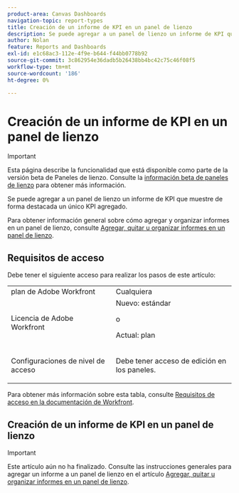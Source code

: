 ```yaml
---
product-area: Canvas Dashboards
navigation-topic: report-types
title: Creación de un informe de KPI en un panel de lienzo
description: Se puede agregar a un panel de lienzo un informe de KPI que muestre de forma destacada un único KPI agregado.
author: Nolan
feature: Reports and Dashboards
exl-id: e1c68ac3-112e-4f9e-b644-f44bb0778b92
source-git-commit: 3c862954e36dadb5b26438bb4bc42c75c46f08f5
workflow-type: tm+mt
source-wordcount: '186'
ht-degree: 0%

---
```


# Creación de un informe de KPI en un panel de lienzo

>[!IMPORTANT]
>
>Esta página describe la funcionalidad que está disponible como parte de la versión beta de Paneles de lienzo. Consulte la [información beta de paneles de lienzo](/help/quicksilver/product-announcements/betas/canvas-dashboards-beta/canvas-dashboards-beta-information.md) para obtener más información.

Se puede agregar a un panel de lienzo un informe de KPI que muestre de forma destacada un único KPI agregado.

Para obtener información general sobre cómo agregar y organizar informes en un panel de lienzo, consulte [Agregar, quitar u organizar informes en un panel de lienzo](/help/quicksilver/reports-and-dashboards/canvas-dashboards/manage-canvas-dashboards/add-remove-arrange-reports.md).

## Requisitos de acceso

Debe tener el siguiente acceso para realizar los pasos de este artículo:

<table style="table-layout:auto"> 
 <col> 
 <col> 
 <tbody> 
  <tr> 
   <td role="rowheader">plan de Adobe Workfront</td> 
   <td>Cualquiera</td> 
  </tr> 
  <tr> 
   <td role="rowheader">Licencia de Adobe Workfront</td> 
   <td>Nuevo: estándar
   <p>o</p>
   <p>Actual: plan</p></td> 
  </tr> 
  <tr> 
   <td role="rowheader">Configuraciones de nivel de acceso</td> 
   <td> <p>Debe tener acceso de edición en los paneles.</p></td> 
  </tr> 
 </tbody> 
</table>

Para obtener más información sobre esta tabla, consulte [Requisitos de acceso en la documentación de Workfront](/help/quicksilver/administration-and-setup/add-users/access-levels-and-object-permissions/access-level-requirements-in-documentation.md).

## Creación de un informe de KPI en un panel de lienzo

>[!IMPORTANT]
>
>Este artículo aún no ha finalizado. Consulte las instrucciones generales para agregar un informe a un panel de lienzo en el artículo [Agregar, quitar u organizar informes en un panel de lienzo](/help/quicksilver/reports-and-dashboards/canvas-dashboards/manage-canvas-dashboards/add-remove-arrange-reports.md).
